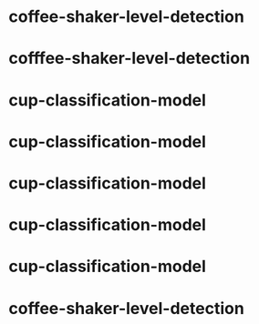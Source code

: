 # coffee-shaker-level-detection
# cofffee-shaker-level-detection
# cup-classification-model
# cup-classification-model
# cup-classification-model
# cup-classification-model
# cup-classification-model
# coffee-shaker-level-detection
